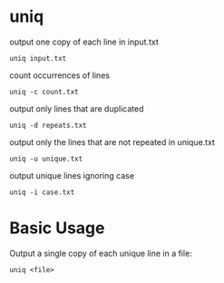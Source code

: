 # uniq

output one copy of each line in input.txt

    uniq input.txt


count occurrences of lines

    uniq -c count.txt


output only lines that are duplicated

    uniq -d repeats.txt


output only the lines that are not repeated in unique.txt

    uniq -u unique.txt


output unique lines ignoring case

    uniq -i case.txt



# Basic Usage

Output a single copy of each unique line in a file:

    uniq <file>


